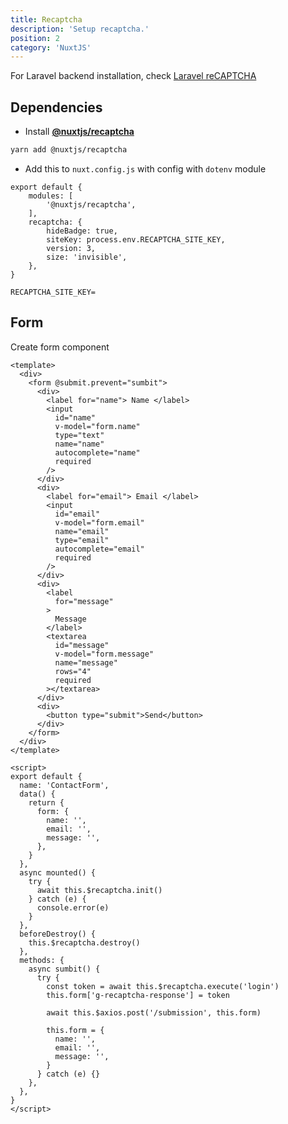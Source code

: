```yaml
---
title: Recaptcha
description: 'Setup recaptcha.'
position: 2
category: 'NuxtJS'
---
```


<alert>

For Laravel backend installation, check [Laravel reCAPTCHA](/documentation/development/frameworks/laravel/recaptcha)

</alert>

## Dependencies

- Install [**@nuxtjs/recaptcha**](https://github.com/nuxt-community/recaptcha-module)

```bash
yarn add @nuxtjs/recaptcha
```

- Add this to `nuxt.config.js` with config with `dotenv` module

```js[nuxt.config.js]
export default {
    modules: [
        '@nuxtjs/recaptcha',
    ],
    recaptcha: {
        hideBadge: true,
        siteKey: process.env.RECAPTCHA_SITE_KEY,
        version: 3,
        size: 'invisible',
    },
}
```

```js[.env]
RECAPTCHA_SITE_KEY=
```

## Form

Create form component

```vue[components/contact-form.vue]
<template>
  <div>
    <form @submit.prevent="sumbit">
      <div>
        <label for="name"> Name </label>
        <input
          id="name"
          v-model="form.name"
          type="text"
          name="name"
          autocomplete="name"
          required
        />
      </div>
      <div>
        <label for="email"> Email </label>
        <input
          id="email"
          v-model="form.email"
          name="email"
          type="email"
          autocomplete="email"
          required
        />
      </div>
      <div>
        <label
          for="message"
        >
          Message
        </label>
        <textarea
          id="message"
          v-model="form.message"
          name="message"
          rows="4"
          required
        ></textarea>
      </div>
      <div>
        <button type="submit">Send</button>
      </div>
    </form>
  </div>
</template>

<script>
export default {
  name: 'ContactForm',
  data() {
    return {
      form: {
        name: '',
        email: '',
        message: '',
      },
    }
  },
  async mounted() {
    try {
      await this.$recaptcha.init()
    } catch (e) {
      console.error(e)
    }
  },
  beforeDestroy() {
    this.$recaptcha.destroy()
  },
  methods: {
    async sumbit() {
      try {
        const token = await this.$recaptcha.execute('login')
        this.form['g-recaptcha-response'] = token

        await this.$axios.post('/submission', this.form)

        this.form = {
          name: '',
          email: '',
          message: '',
        }
      } catch (e) {}
    },
  },
}
</script>

```
